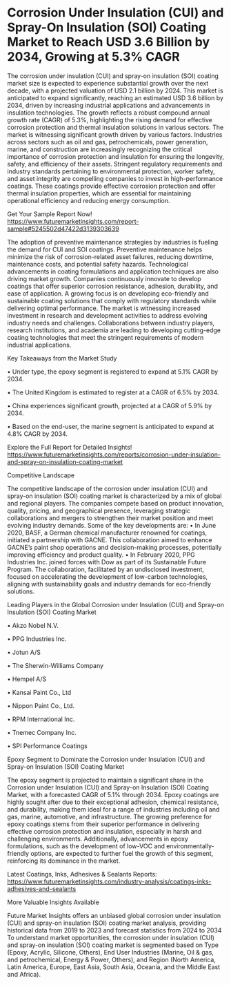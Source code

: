 # Corrosion Under Insulation (CUI) and Spray-On Insulation (SOI) Coating Market to Reach USD 3.6 Billion by 2034, Growing at 5.3% CAGR

The corrosion under insulation (CUI) and spray-on insulation (SOI) coating market size is expected to experience substantial growth over the next decade, with a projected valuation of USD 2.1 billion by 2024. This market is anticipated to expand significantly, reaching an estimated USD 3.6 billion by 2034, driven by increasing industrial applications and advancements in insulation technologies. The growth reflects a robust compound annual growth rate (CAGR) of 5.3%, highlighting the rising demand for effective corrosion protection and thermal insulation solutions in various sectors.
The market is witnessing significant growth driven by various factors. Industries across sectors such as oil and gas, petrochemicals, power generation, marine, and construction are increasingly recognizing the critical importance of corrosion protection and insulation for ensuring the longevity, safety, and efficiency of their assets.
Stringent regulatory requirements and industry standards pertaining to environmental protection, worker safety, and asset integrity are compelling companies to invest in high-performance coatings. These coatings provide effective corrosion protection and offer thermal insulation properties, which are essential for maintaining operational efficiency and reducing energy consumption.

Get Your Sample Report Now! https://www.futuremarketinsights.com/report-sample#5245502d47422d3139303639

The adoption of preventive maintenance strategies by industries is fueling the demand for CUI and SOI coatings. Preventive maintenance helps minimize the risk of corrosion-related asset failures, reducing downtime, maintenance costs, and potential safety hazards.
Technological advancements in coating formulations and application techniques are also driving market growth. Companies continuously innovate to develop coatings that offer superior corrosion resistance, adhesion, durability, and ease of application. A growing focus is on developing eco-friendly and sustainable coating solutions that comply with regulatory standards while delivering optimal performance.
The market is witnessing increased investment in research and development activities to address evolving industry needs and challenges. Collaborations between industry players, research institutions, and academia are leading to developing cutting-edge coating technologies that meet the stringent requirements of modern industrial applications.

Key Takeaways from the Market Study

•	Under type, the epoxy segment is registered to expand at 5.1% CAGR by 2034.

•	The United Kingdom is estimated to register at a CAGR of 6.5% by 2034.

•	China experiences significant growth, projected at a CAGR of 5.9% by 2034.

•	Based on the end-user, the marine segment is anticipated to expand at 4.8% CAGR by 2034.

Explore the Full Report for Detailed Insights! https://www.futuremarketinsights.com/reports/corrosion-under-insulation-and-spray-on-insulation-coating-market

Competitive Landscape

The competitive landscape of the corrosion under insulation (CUI) and spray-on insulation (SOI) coating market is characterized by a mix of global and regional players.
The companies compete based on product innovation, quality, pricing, and geographical presence, leveraging strategic collaborations and mergers to strengthen their market position and meet evolving industry demands.
Some of the key developments are:
•	In June 2020, BASF, a German chemical manufacturer renowned for coatings, initiated a partnership with GACNE. This collaboration aimed to enhance GACNE’s paint shop operations and decision-making processes, potentially improving efficiency and product quality.
•	In February 2020, PPG Industries Inc. joined forces with Dow as part of its Sustainable Future Program. The collaboration, facilitated by an undisclosed investment, focused on accelerating the development of low-carbon technologies, aligning with sustainability goals and industry demands for eco-friendly solutions.

Leading Players in the Global Corrosion under Insulation (CUI) and Spray-on Insulation (SOI) Coating Market

•	Akzo Nobel N.V.

•	PPG Industries Inc.

•	Jotun A/S

•	The Sherwin-Williams Company

•	Hempel A/S

•	Kansai Paint Co., Ltd

•	Nippon Paint Co., Ltd.

•	RPM International Inc.

•	Tnemec Company Inc.

•	SPI Performance Coatings

Epoxy Segment to Dominate the Corrosion under Insulation (CUI) and Spray-on Insulation (SOI) Coating Market

The epoxy segment is projected to maintain a significant share in the Corrosion under Insulation (CUI) and Spray-on Insulation (SOI) Coating Market, with a forecasted CAGR of 5.1% through 2034. Epoxy coatings are highly sought after due to their exceptional adhesion, chemical resistance, and durability, making them ideal for a range of industries including oil and gas, marine, automotive, and infrastructure.
The growing preference for epoxy coatings stems from their superior performance in delivering effective corrosion protection and insulation, especially in harsh and challenging environments. Additionally, advancements in epoxy formulations, such as the development of low-VOC and environmentally-friendly options, are expected to further fuel the growth of this segment, reinforcing its dominance in the market.

Latest Coatings, Inks, Adhesives & Sealants Reports: https://www.futuremarketinsights.com/industry-analysis/coatings-inks-adhesives-and-sealants

More Valuable Insights Available

Future Market Insights offers an unbiased global corrosion under insulation (CUI) and spray-on insulation (SOI) coating market analysis, providing historical data from 2019 to 2023 and forecast statistics from 2024 to 2034
To understand market opportunities, the corrosion under insulation (CUI) and spray-on insulation (SOI) coating market is segmented based on Type (Epoxy, Acrylic, Silicone, Others), End User Industries (Marine, Oil & gas, and petrochemical, Energy & Power, Others), and Region (North America, Latin America, Europe, East Asia, South Asia, Oceania, and the Middle East and Africa).

